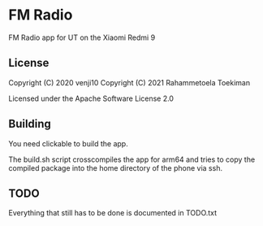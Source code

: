 # FM Radio

FM Radio app for UT on the Xiaomi Redmi 9

## License

Copyright (C) 2020  venji10
Copyright (C) 2021  Rahammetoela Toekiman

Licensed under the Apache Software License 2.0

## Building

You need clickable to build the app.

The build.sh script crosscompiles the app for arm64
and tries to copy the compiled package into the home directory of the phone via ssh.

## TODO

Everything that still has to be done is documented in TODO.txt 
